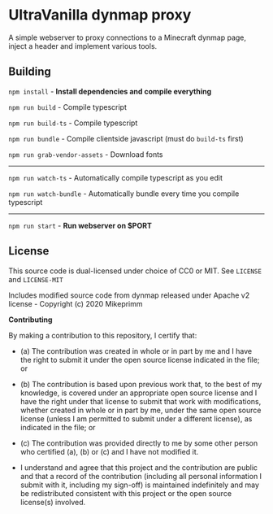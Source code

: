 UltraVanilla dynmap proxy
===

A simple webserver to proxy connections to a Minecraft dynmap page, inject a header and implement various tools.

Building
---

`npm install` - **Install dependencies and compile everything**

`npm run build` - Compile typescript

`npm run build-ts` - Compile typescript

`npm run bundle` - Compile clientside javascript (must do `build-ts` first)

`npm run grab-vendor-assets` - Download fonts

---

`npm run watch-ts` - Automatically compile typescript as you edit

`npm run watch-bundle` - Automatically bundle every time you compile typescript

---

`npm run start` - **Run webserver on $PORT**

License
---

This source code is dual-licensed under choice of CC0 or MIT. See `LICENSE` and `LICENSE-MIT`

Includes modified source code from dynmap released under Apache v2 license - Copyright (c) 2020 Mikeprimm

**Contributing**

By making a contribution to this repository, I certify that:

- (a) The contribution was created in whole or in part by me and I have the right to submit it under the open source license indicated in the file; or

- (b) The contribution is based upon previous work that, to the best of my knowledge, is covered under an appropriate open source license and I have the right under that license to submit that work with modifications, whether created in whole or in part by me, under the same open source license (unless I am permitted to submit under a different license), as indicated in the file; or

- (c) The contribution was provided directly to me by some other person who certified (a), (b) or (c) and I have not modified it.

- I understand and agree that this project and the contribution are public and that a record of the contribution (including all personal information I submit with it, including my sign-off) is maintained indefinitely and may be redistributed consistent with this project or the open source license(s) involved.
